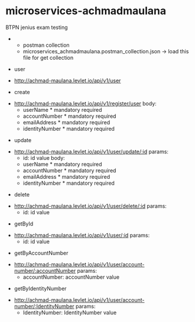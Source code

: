 # microservices-achmadmaulana
BTPN jenius exam testing

  - * postman collection 
    - microservices_achmadmaulana.postman_collection.json -> load this file for get collection

  - user
  * http://achmad-maulana.levlet.io/api/v1/user

  - create 
  * http://achmad-maulana.levlet.io/api/v1/register/user
    body: 
      - userName * mandatory required
      - accountNumber * mandatory required
      - emailAddress * mandatory required
      - identityNumber * mandatory required

  - update 
  * http://achmad-maulana.levlet.io/api/v1/user/update/:id
    params: 
      - id: id value
    body: 
      - userName * mandatory required
      - accountNumber * mandatory required
      - emailAddress * mandatory required
      - identityNumber * mandatory required

  - delete 
  * http://achmad-maulana.levlet.io/api/v1/user/delete/:id
    params: 
      - id: id value

  - getById 
  * http://achmad-maulana.levlet.io/api/v1/user/:id
    params: 
      - id: id value

  - getByAccountNumber
  * http://achmad-maulana.levlet.io/api/v1/user/account-number/:accountNumber
    params: 
      - accountNumber: accountNumber value

  - getByIdentityNumber
  * http://achmad-maulana.levlet.io/api/v1/user/account-number/:IdentityNumber
    params: 
      - IdentityNumber: IdentityNumber value